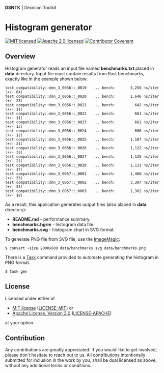 **DSNTK** | Decision Toolkit

# Histogram generator

[![MIT licensed][mit-badge]][mit-url]
[![Apache 2.0 licensed][apache-badge]][apache-url]
[![Contributor Covenant][cc-badge]][cc-url]

[mit-badge]: https://img.shields.io/badge/License-MIT-blue.svg
[mit-url]: LICENSE-MIT
[apache-badge]: https://img.shields.io/badge/License-Apache%202.0-blue.svg
[apache-url]: LICENSE-APACHE
[cc-badge]: https://img.shields.io/badge/Contributor%20Covenant-2.1-4baaaa.svg
[cc-url]: CODE_OF_CONDUCT.md

## Overview

Histogram generator reads an input file named **benchmarks.txt** placed in **data** directory.
Input file must contain results from Rust benchmarks, exactly like in the example shown below:

```
test compatibility::dmn_3_0056::_0019   ... bench:       5,255 ns/iter (+/- 64)
test compatibility::dmn_3_0056::_0020   ... bench:       1,646 ns/iter (+/- 28)
test compatibility::dmn_3_0056::_0021   ... bench:         642 ns/iter (+/- 11)
test compatibility::dmn_3_0056::_0022   ... bench:         661 ns/iter (+/- 11)
test compatibility::dmn_3_0056::_0023   ... bench:         661 ns/iter (+/- 13)
test compatibility::dmn_3_0056::_0024   ... bench:         666 ns/iter (+/- 12)
test compatibility::dmn_3_0056::_0025   ... bench:       1,107 ns/iter (+/- 21)
test compatibility::dmn_3_0056::_0026   ... bench:       1,122 ns/iter (+/- 38)
test compatibility::dmn_3_0056::_0027   ... bench:       1,125 ns/iter (+/- 21)
test compatibility::dmn_3_0056::_0028   ... bench:       1,131 ns/iter (+/- 17)
test compatibility::dmn_3_0057::_0001   ... bench:       1,460 ns/iter (+/- 33)
test compatibility::dmn_3_0057::_0002   ... bench:       3,397 ns/iter (+/- 35)
test compatibility::dmn_3_0057::_0003   ... bench:       1,302 ns/iter (+/- 18)
```

As a result, this application generates output files (also placed in **data** directory): 

- **README.md** - performance summary.
- **benchmarks.hgrm** - histogram data file.
- **benchmarks.svg** - histogram chart in SVG format.

To generate PNG file from SVG file, use the [ImageMagic](https://imagemagick.org/):

```
$ convert -size 2000x600 data/benchmarks.svg data/benchmarks.png
```

There is a [Task](https://taskfile.dev) command provided to automate generating the histogram in PNG format.

```
$ task gen
```

## License

Licensed under either of

- [MIT license](https://opensource.org/licenses/MIT) ([LICENSE-MIT][mit-url]) or
- [Apache License, Version 2.0](https://www.apache.org/licenses/LICENSE-2.0) ([LICENSE-APACHE][apache-url])

at your option.

## Contribution

Any contributions are greatly appreciated.
If you would like to get involved, please don't hesitate to reach out to us.
All contributions intentionally submitted for inclusion in the work by you,
shall be dual licensed as above, without any additional terms or conditions.
